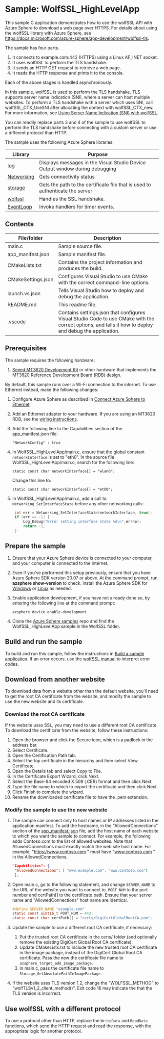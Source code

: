 # Sample: WolfSSL_HighLevelApp

This sample C application demonstrates how to use the wolfSSL API with Azure Sphere to download a
web page over HTTPS. For details about using the wolfSSL library with Azure Sphere, see
https://docs.microsoft.com/azure-sphere/app-development/wolfssl-tls.

The sample has four parts.
1. It connects to example.com:443 (HTTPS) using a Linux AF_INET socket.
1. It uses wolfSSL to perform the TLS handshake.
1. It sends an HTTP GET request to retrieve a web page.
1. It reads the HTTP response and prints it to the console.

Each of the above stages is handled asynchronously.

In this sample, wolfSSL is used to perform the TLS handshake. TLS supports server name indication (SNI), where a server can host multiple websites. To perform a TLS handshake with a server which uses SNI, call wolfSSL_CTX_UseSNI after allocating the context with wolfSSL_CTX_new. For more information, see [Using Server Name Indication (SNI) with wolfSSL](https://www.wolfssl.com/using-server-name-indication-sni-with-wolfssl/).

You can readily replace parts 3 and 4 of the sample to use wolfSSL to perform the TLS handshake before connecting with a custom server or use a different protocol than HTTP.



The sample uses the following Azure Sphere libraries:

|Library   |Purpose  |
|---------|---------|
|[log](https://docs.microsoft.com/azure-sphere/reference/applibs-reference/applibs-log/log-overview)     |  Displays messages in the Visual Studio Device Output window during debugging  |
| [Networking](https://docs.microsoft.com/azure-sphere/reference/applibs-reference/applibs-networking/networking-overview) | Gets connectivity status |
|[storage](https://docs.microsoft.com/azure-sphere/reference/applibs-reference/applibs-storage/storage-overview)    | Gets the path to the certificate file that is used to authenticate the server      |
| [wolfssl](https://docs.microsoft.com/azure-sphere/app-development/wolfssl-tls) | Handles the SSL handshake. |
| [EventLoop](https://docs.microsoft.com/azure-sphere/reference/applibs-reference/applibs-eventloop/eventloop-overview) | Invoke handlers for timer events. |

## Contents

| File/folder | Description |
|-------------|-------------|
|   main.c    | Sample source file. |
| app_manifest.json | Sample manifest file. |
| CMakeLists.txt | Contains the project information and produces the build. |
| CMakeSettings.json| Configures Visual Studio to use CMake with the correct command-line options. |
| launch.vs.json | Tells Visual Studio how to deploy and debug the application.|
| README.md | This readme file. |
| .vscode | Contains settings.json that configures Visual Studio Code to use CMake with the correct options, and tells it how to deploy and debug the application. |

## Prerequisites

The sample requires the following hardware:

1. [Seeed MT3620 Development Kit](https://aka.ms/azurespheredevkits) or other hardware that implements the [MT3620 Reference Development Board (RDB)](https://docs.microsoft.com/azure-sphere/hardware/mt3620-reference-board-design) design.

By default, this sample runs over a Wi-Fi connection to the internet. To use Ethernet instead, make the following changes:

1. Configure Azure Sphere as described in [Connect Azure Sphere to Ethernet](https://docs.microsoft.com/azure-sphere/network/connect-ethernet).
1. Add an Ethernet adapter to your hardware. If you are using an MT3620 RDB, see the [wiring instructions](../../../HardwareDefinitions/mt3620_rdb/EthernetWiring.md).
1. Add the following line to the Capabilities section of the app_manifest.json file:

   `"NetworkConfig" : true`
1. In WolfSSL_HighLevelApp/main.c, ensure that the global constant `networkInterface` is set to "eth0". In the source file WolfSSL_HighLevelApp/main.c, search for the following line:

    `static const char networkInterface[] = "wlan0";`

    Change this line to:

    `static const char networkInterface[] = "eth0";`
1. In WolfSSL_HighLevelApp/main.c, add a call to `Networking_SetInterfaceState` before any other networking calls:

   ```c
    int err = Networking_SetInterfaceState(networkInterface, true);
    if (err == -1) {
        Log_Debug("Error setting interface state %d\n",errno);
        return -1;
    }
   ```

## Prepare the sample

1. Ensure that your Azure Sphere device is connected to your computer, and your computer is connected to the internet.
1. Even if you've performed this setup previously, ensure that you have Azure Sphere SDK version 20.07 or above. At the command prompt, run **azsphere show-version** to check. Install the Azure Sphere SDK for [Windows](https://docs.microsoft.com/azure-sphere/install/install-sdk) or [Linux](https://docs.microsoft.com/azure-sphere/install/install-sdk-linux) as needed.
1. Enable application development, if you have not already done so, by entering the following line at the command prompt:

   `azsphere device enable-development`

1. Clone the [Azure Sphere samples](https://github.com/Azure/azure-sphere-samples) repo and find the WolfSSL_HighLevelApp sample in the WolfSSL folder.

## Build and run the sample

To build and run this sample, follow the instructions in [Build a sample application](../../..//BUILD_INSTRUCTIONS.md). If an error occurs, use the [wolfSSL manual](https://www.wolfssl.com/docs/wolfssl-manual/) to interpret error codes.


## Download from another website

To download data from a website other than the default website, you'll need to get the root CA certificate from the website, and modify the sample to use the new website and its certificate.

### Download the root CA certificate

If the website uses SSL, you may need to use a different root CA certificate. To download the certificate from the website, follow these instructions:

1. Open the browser and click the Secure icon, which is a padlock in the address bar.
1. Select Certificate.
1. Open the Certification Path tab.
1. Select the top certificate in the hierarchy and then select View Certificate.
1. Open the Details tab and select Copy to File.
1. In the Certificate Export Wizard, click Next.
1. Select the Base-64 encoded X.509 (.CER) format and then click Next.
1. Type the file name to which to export the certificate and then click Next.
1. Click Finish to complete the wizard.
1. Rename the downloaded certificate file to have the .pem extension.

### Modify the sample to use the new website

1. The sample can connect only to host names or IP addresses listed in the application manifest. To add the hostname, in the "AllowedConnections" section of the [app_manifest.json](https://docs.microsoft.com/azure-sphere/app-development/app-manifest) file, add the host name of each website to which you want the sample to connect. For example, the following adds Contoso.com to the list of allowed websites.  Note that AllowedConnections must exactly match the web site host name. For example, "https://www.contoso.com " must have "www.contoso.com " in the AllowedConnections. 

   ```json
   "Capabilities": {
    "AllowedConnections": [ "www.example.com", "www.Contoso.com"]
    },
    ```

1. Open main.c, go to the following statement, and change `SERVER_NAME` to the URL of the website you want to connect to, `PORT_NUM` to the port number and certPath[] to the certificate path. Ensure that your server name and "AllowedConnections" host name are identical.

    ```c
    #define SERVER_NAME "example.com"
    static const uint16_t PORT_NUM = 443;
    static const char certPath[] = "certs/DigiCertGlobalRootCA.pem";
    ```

1. Update the sample to use a different root CA certificate, if necessary: 
     1. Put the trusted root CA certificate in the certs/ folder (and optionally remove the existing DigiCert Global Root CA certificate).
     1. Update CMakeLists.txt to include the new trusted root CA certificate in the image package, instead of the DigiCert Global Root CA certificate.
        Pass the new the certificate file name to `azsphere_target_add_image_package`.
     1. In main.c, pass the certificate file name to `Storage_GetAbsolutePathInImagePackage`.

1. If the website uses TLS version 1.2, change the "WOLFSSL_METHOD" to "wolfTLSv1_2_client_method()". Exit code 16 may indicate the that the TLS version is incorrect.

## Use wolfSSL with a different protocol

To use a protocol other than HTTP, replace the `WriteData` and `ReadData` functions, which send
the HTTP request and read the response, with the appropriate logic for another protocol.

